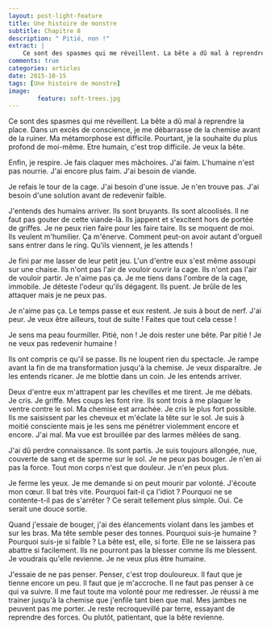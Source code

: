 ```yaml
---
layout: post-light-feature
title: Une histoire de monstre
subtitle: Chapitre 8
description: " Pitié, non !"
extract: |
    Ce sont des spasmes qui me réveillent. La bête a dû mal à reprendre la place. Dans un excès de conscience, je me débarrasse de la chemise avant de la ruiner. Ma métamorphose est difficile. Pourtant, je la souhaite du plus profond de moi-même. Etre humain, c'est trop difficile. Je veux la bête.
comments: true
categories: articles
date: 2015-10-15
tags: [Une histoire de monstre]
image: 
        feature: soft-trees.jpg
---
```

Ce sont des spasmes qui me réveillent. La bête a dû mal à reprendre la place. Dans un excès de conscience, je me débarrasse de la chemise avant de la ruiner. Ma métamorphose est difficile. Pourtant, je la souhaite du plus profond de moi-même. Etre humain, c'est trop difficile. Je veux la bête. 

Enfin, je respire. Je fais claquer mes mâchoires. J'ai faim. L'humaine n'est pas nourrie. J'ai encore plus faim. J'ai besoin de viande. 

Je refais le tour de la cage. J'ai besoin d'une issue. Je n'en trouve pas. J'ai besoin d'une solution avant de redevenir faible. 

J'entends des humains arriver. Ils sont bruyants. Ils sont alcoolisés. Il ne faut pas gouter de cette viande-là. Ils jappent et s'excitent hors de portée de griffes. Je ne peux rien faire pour les faire taire. Ils se moquent de moi. Ils veulent m'humilier. Ça m'énerve. Comment peut-on avoir autant d'orgueil sans entrer dans le ring. Qu'ils viennent, je les attends ! 

Je fini par me lasser de leur petit jeu. L'un d'entre eux s'est même assoupi sur une chaise. Ils n'ont pas l'air de vouloir ouvrir la cage. Ils n'ont pas l'air de vouloir partir. Je n'aime pas ça. Je me tiens dans l'ombre de la cage, immobile. Je déteste l'odeur qu'ils dégagent. Ils puent. Je brûle de les attaquer mais je ne peux pas.  

Je n'aime pas ça. Le temps passe et eux restent. Je suis à bout de nerf. J'ai peur. Je veux être ailleurs, tout de suite ! Faites que tout cela cesse ! 

Je sens ma peau fourmiller. Pitié, non ! Je dois rester une bête. Par pitié ! Je ne veux pas redevenir humaine !  

Ils ont compris ce qu'il se passe. Ils ne loupent rien du spectacle. Je rampe avant la fin de ma transformation jusqu'à la chemise. Je veux disparaître. Je les entends ricaner. Je me blottie dans un coin. Je les entends arriver. 

Deux d'entre eux m'attrapent par les chevilles et me tirent. Je me débats. Je cris. Je griffe. Mes coups les font rire. Ils sont trois à me plaquer le ventre contre le sol. Ma chemise est arrachée. Je cris le plus fort possible. Ils me saisissent par les cheveux et m'éclate la tête sur le sol. Je suis à moitié consciente mais je les sens me pénétrer violemment encore et encore. J'ai mal. Ma vue est brouillée par des larmes mêlées de sang.  

J'ai dû perdre connaissance. Ils sont partis. Je suis toujours allongée, nue, couverte de sang et de sperme sur le sol. Je ne peux pas bouger. Je n'en ai pas la force. Tout mon corps n'est que douleur. Je n'en peux plus. 

Je ferme les yeux. Je me demande si on peut mourir par volonté. J'écoute mon cœur. Il bat très vite. Pourquoi fait-il ça l'idiot ? Pourquoi ne se contente-t-il pas de s'arrêter ? Ce serait tellement plus simple. Oui. Ce serait une douce sortie. 

Quand j'essaie de bouger, j'ai des élancements violant dans les jambes et sur les bras. Ma tête semble peser des tonnes. Pourquoi suis-je humaine ? Pourquoi suis-je si faible ? La bête est, elle, si forte. Elle ne se laissera pas abattre si facilement. Ils ne pourront pas la blesser comme ils me blessent. Je voudrais qu'elle revienne. Je ne veux plus être humaine. 

J'essaie de ne pas penser. Penser, c'est trop douloureux. Il faut que je tienne encore un peu. Il faut que je m'accroche. Il ne faut pas penser à ce qui va suivre. Il me faut toute ma volonté pour me redresser. Je réussi à me trainer jusqu'à la chemise que j'enfile tant bien que mal. Mes jambes ne peuvent pas me porter. Je reste recroquevillé par terre, essayant de reprendre des forces. Ou plutôt, patientant, que la bête revienne.